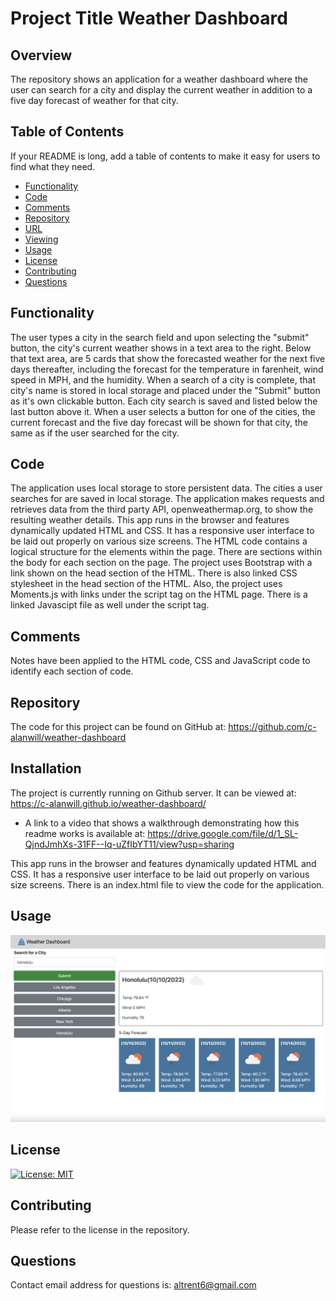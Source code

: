 # Project Title Weather Dashboard
## Overview 

The repository shows an application for a weather dashboard where the user can search for a city and display the current weather in addition to a five day forecast of weather for that city.  

## Table of Contents 

If your README is long, add a table of contents to make it easy for users to find what they need.

- [Functionality](#functionality)
- [Code](#code)
- [Comments](#comments)
- [Repository](#repository)
- [URL](#url)
- [Viewing](#viewing)
- [Usage](#usage)
- [License](#license)
- [Contributing](#contributing)
- [Questions](#questions)

## Functionality 

The user types a city in the search field and upon selecting the "submit" button, the city's current weather shows in a text area to the right.  Below that text area, are 5 cards that show the forecasted weather for the next five days thereafter, including the forecast for the temperature in farenheit, wind speed in MPH, and the humidity.  When a search of a city is complete, that city's name is stored in local storage and placed under the "Submit" button as it's own clickable button.  Each city search is saved and listed below the last button above it.  When a user selects a button for one of the cities, the current forecast and the five day forecast will be shown for that city, the same as if the user searched for the city.

## Code 

The application uses local storage to store persistent data.  The cities a user searches for are saved in local storage.  The application makes requests and retrieves data from the third party API, openweathermap.org, to show the resulting weather details. This app runs in the browser and features dynamically updated HTML and CSS.  It has a responsive user interface to be laid out properly on various size screens.  The HTML code contains a logical structure for the elements within the page.  There are sections within the body for each section on the page.  The project uses Bootstrap with a link shown on the head section of the HTML.  There is also linked CSS stylesheet in the head section of the HTML.  Also, the project uses Moments.js with links under the script tag on the HTML page.  There is a linked Javascipt file as well under the script tag.

##  Comments 

Notes have been applied to the HTML code, CSS and JavaScript code to identify each section of code. 

##  Repository 

The code for this project can be found on GitHub at: https://github.com/c-alanwill/weather-dashboard

## Installation

The project is currently running on Github server.  It can be viewed at: https://c-alanwill.github.io/weather-dashboard/

* A link to a video that shows a walkthrough demonstrating how this readme works is available at: https://drive.google.com/file/d/1_SL-QjndJmhXs-31FF--Iq-uZfIbYT11/view?usp=sharing


This app runs in the browser and features dynamically updated HTML and CSS.  It has a responsive user interface to be laid out properly on various size screens.  There is an index.html file to view the code for the application.  

## Usage 

![Weather Dashboard](./images/weather-dashboard.png)

## License 

[![License: MIT](https://img.shields.io/badge/License-MIT-yellow.svg)](https://opensource.org/licenses/MIT)

## Contributing 

Please refer to the license in the repository.

## Questions 

Contact email address for questions is: altrent6@gmail.com
